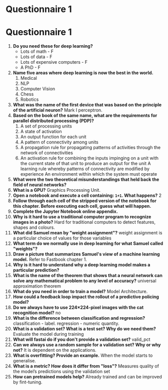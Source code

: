 # Questionnaire 1

# Questionnaire 1

1. **Do you need these for deep learning?**
    - Lots of math - F
    - Lots of data - F
    - Lots of expensive computers - F
    - A PhD - F
2. **Name five areas where deep learning is now the best in the world.**
    1. Medical
    2. NLP
    3. Computer Vision 
    4. Chess
    5. Robotics
3. **What was the name of the first device that was based on the principle of the artificial neuron?** Mark I perceptron.
4. **Based on the book of the same name, what are the requirements for parallel distributed processing (PDP)?**
    1. A set of processing units
    2. A state of activation
    3. An output function for each unit
    4. A pattern of connectivity among units
    5. A propagation rule for propagating patterns of activities through the network of connectivities
    6. An activation rule for combining the inputs impinging on a unit with the current state of that unit to produce an output for the unit
        A learning rule whereby patterns of connectivity are modified by experience
        An environment within which the system must operate
5. **What were the two theoretical misunderstandings that held back the field of neural networks?**
7. **What is a GPU?** Graphics Processing Unit. 
8. **Open a notebook and execute a cell containing: `1+1`. What happens?** 2
9. **Follow through each cell of the stripped version of the notebook for this chapter. Before executing each cell, guess what will happen.**
10. **Complete the Jupyter Notebook online appendix.**
11. **Why is it hard to use a traditional computer program to recognize images in a photo?** Hard for traditional computers to detect features, shapes and colours.
12. **What did Samuel mean by "weight assignment"?** weight assignment is a particular choice of values for those variables
13. **What term do we normally use in deep learning for what Samuel called "weights"?**
14. **Draw a picture that summarizes Samuel's view of a machine learning model.** Refer to Fastbook chapter 1. 
15. **Why is it hard to understand why a deep learning model makes a particular prediction?** 
16. **What is the name of the theorem that shows that a neural network can solve any mathematical problem to any level of accuracy?** universal approximation theorem
17. **What do you need in order to train a model?** Model Architecture.
18. **How could a feedback loop impact the rollout of a predictive policing model?**
19. **Do we always have to use 224×224-pixel images with the cat recognition model?** no
20. **What is the difference between classification and regression?** classification - label. regression - numeric quantity.
21. **What is a validation set? What is a test set? Why do we need them?** Evaluate the model during training
22. **What will fastai do if you don't provide a validation set?** valid_pct
23. **Can we always use a random sample for a validation set? Why or why not?** It is dependent on the applications.
24. **What is overfitting? Provide an example.** When the model starts to generalise. 
25. **What is a metric? How does it differ from "loss"?** Measures quality of the model’s predictions using the validation set
26. **How can pretrained models help?** Already trained and can be improved by fint-tuning. 
